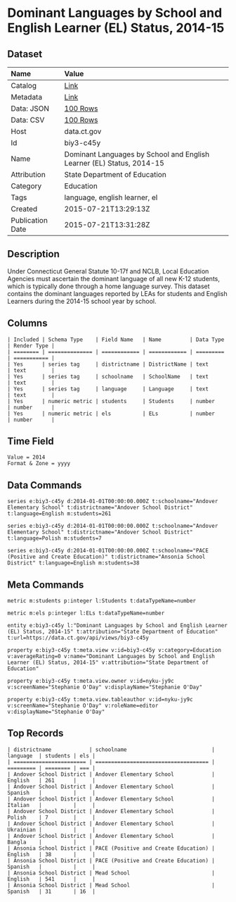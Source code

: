 # Dominant Languages by School and English Learner (EL) Status, 2014-15

## Dataset

| Name | Value |
| :--- | :---- |
| Catalog | [Link](https://catalog.data.gov/dataset/dominant-languages-by-school-and-english-learner-el-status-2014-15) |
| Metadata | [Link](https://data.ct.gov/api/views/biy3-c45y) |
| Data: JSON | [100 Rows](https://data.ct.gov/api/views/biy3-c45y/rows.json?max_rows=100) |
| Data: CSV | [100 Rows](https://data.ct.gov/api/views/biy3-c45y/rows.csv?max_rows=100) |
| Host | data.ct.gov |
| Id | biy3-c45y |
| Name | Dominant Languages by School and English Learner (EL) Status, 2014-15 |
| Attribution | State Department of Education |
| Category | Education |
| Tags | language, english learner, el |
| Created | 2015-07-21T13:29:13Z |
| Publication Date | 2015-07-21T13:31:28Z |

## Description

Under Connecticut General Statute 10-17f and NCLB, Local Education Agencies must ascertain the dominant language of all new K-12 students, which is typically done through a home language survey. This dataset contains the dominant languages reported by LEAs for students and English Learners during the 2014-15 school year by school.

## Columns

```ls
| Included | Schema Type    | Field Name   | Name         | Data Type | Render Type |
| ======== | ============== | ============ | ============ | ========= | =========== |
| Yes      | series tag     | districtname | DistrictName | text      | text        |
| Yes      | series tag     | schoolname   | SchoolName   | text      | text        |
| Yes      | series tag     | language     | Language     | text      | text        |
| Yes      | numeric metric | students     | Students     | number    | number      |
| Yes      | numeric metric | els          | ELs          | number    | number      |
```

## Time Field

```ls
Value = 2014
Format & Zone = yyyy
```

## Data Commands

```ls
series e:biy3-c45y d:2014-01-01T00:00:00.000Z t:schoolname="Andover Elementary School" t:districtname="Andover School District" t:language=English m:students=261

series e:biy3-c45y d:2014-01-01T00:00:00.000Z t:schoolname="Andover Elementary School" t:districtname="Andover School District" t:language=Polish m:students=7

series e:biy3-c45y d:2014-01-01T00:00:00.000Z t:schoolname="PACE (Positive and Create Education)" t:districtname="Ansonia School District" t:language=English m:students=38
```

## Meta Commands

```ls
metric m:students p:integer l:Students t:dataTypeName=number

metric m:els p:integer l:ELs t:dataTypeName=number

entity e:biy3-c45y l:"Dominant Languages by School and English Learner (EL) Status, 2014-15" t:attribution="State Department of Education" t:url=https://data.ct.gov/api/views/biy3-c45y

property e:biy3-c45y t:meta.view v:id=biy3-c45y v:category=Education v:averageRating=0 v:name="Dominant Languages by School and English Learner (EL) Status, 2014-15" v:attribution="State Department of Education"

property e:biy3-c45y t:meta.view.owner v:id=nyku-jy9c v:screenName="Stephanie O'Day" v:displayName="Stephanie O'Day"

property e:biy3-c45y t:meta.view.tableauthor v:id=nyku-jy9c v:screenName="Stephanie O'Day" v:roleName=editor v:displayName="Stephanie O'Day"
```

## Top Records

```ls
| districtname            | schoolname                           | language  | students | els | 
| ======================= | ==================================== | ========= | ======== | === | 
| Andover School District | Andover Elementary School            | English   | 261      |     | 
| Andover School District | Andover Elementary School            | Spanish   |          |     | 
| Andover School District | Andover Elementary School            | Italian   |          |     | 
| Andover School District | Andover Elementary School            | Polish    | 7        |     | 
| Andover School District | Andover Elementary School            | Ukrainian |          |     | 
| Andover School District | Andover Elementary School            | Bangla    |          |     | 
| Ansonia School District | PACE (Positive and Create Education) | English   | 38       |     | 
| Ansonia School District | PACE (Positive and Create Education) | Spanish   |          |     | 
| Ansonia School District | Mead School                          | English   | 541      |     | 
| Ansonia School District | Mead School                          | Spanish   | 31       | 16  | 
```